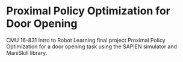 # Proximal Policy Optimization for Door Opening

CMU 16-831 Intro to Robot Learning final project Proximal Policy Optimization for a door opening task using the SAPIEN simulator and ManiSkill library.